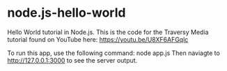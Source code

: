 # node.js-hello-world
Hello World tutorial in Node.js. This is the code for the Traversy Media tutorial
found on YouTube here: https://youtu.be/U8XF6AFGqlc

To run this app, use the following command: node app.js
Then naviagte to http://127.0.0.1:3000 to see the server output.
